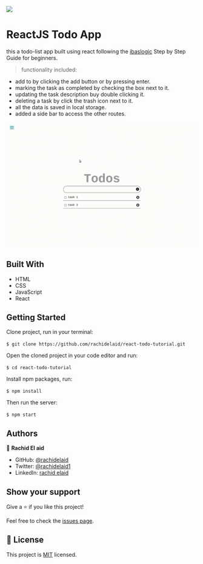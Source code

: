 ![](https://img.shields.io/badge/Microverse-blueviolet)

# ReactJS Todo App

this a todo-list app built using react following the [ibaslogic](https://ibaslogic.com/react-tutorial-for-beginners/) Step by Step Guide for beginners.

> functionality included:

- add to by clicking the add button or by pressing enter.
- marking the task as completed by checking the box next to it.
- updating the task description buy double clicking it.
- deleting a task by click the trash icon next to it.
- all the data is saved in local storage.
- added a side bar to access the other routes.

![screenshot](./screenshot.gif)

## Built With

- HTML
- CSS
- JavaScript
- React

## Getting Started

Clone project, run in your terminal:

`$ git clone https://github.com/rachidelaid/react-todo-tutorial.git`

Open the cloned project in your code editor and run:

`$ cd react-todo-tutorial`

Install npm packages, run:

`$ npm install`

Then run the server:

`$ npm start`

## Authors

👤 **Rachid El aid**

- GitHub: [@rachidelaid](https://github.com/rachidelaid)
- Twitter: [@rachidelaid1](https://twitter.com/rachidelaid1)
- LinkedIn: [rachid elaid](https://www.linkedin.com/in/rachid-elaid-106336203/)

## Show your support

Give a ⭐️ if you like this project!

Feel free to check the [issues page](../../issues/).

## 📝 License

This project is [MIT](./MIT.md) licensed.
